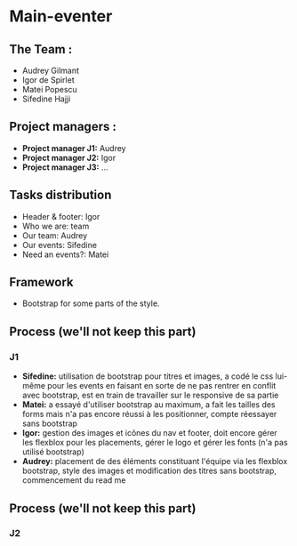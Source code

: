 # **Main-eventer**

## The Team : 
* Audrey Gilmant
* Igor de Spirlet
* Matei Popescu
* Sifedine Hajji

## Project managers :
* **Project manager J1:** Audrey
* **Project manager J2:** Igor
* **Project manager J3:** ...

## Tasks distribution
* Header & footer: Igor
* Who we are: team
* Our team: Audrey
* Our events: Sifedine
* Need an events?: Matei

## Framework
* Bootstrap for some parts of the style.

## Process (we'll not keep this part)
### J1

* **Sifedine:** utilisation de bootstrap pour titres et images, a codé le css lui-même pour les events en faisant en sorte de ne pas rentrer en conflit avec bootstrap, est en train de travailler sur le responsive de sa partie
* **Matei:** a essayé d'utiliser bootstrap au maximum, a fait les tailles des forms mais n'a pas encore réussi à les positionner, compte réessayer sans bootstrap
* **Igor:** gestion des images et icônes du nav et footer, doit encore gérer les flexblox pour les placements, gérer le logo et gérer les fonts (n'a pas utilisé bootstrap)
* **Audrey:** placement de des éléments constituant l'équipe via les flexblox bootstrap, style des images et modification des titres sans bootstrap, commencement du read me

## Process (we'll not keep this part)
### J2